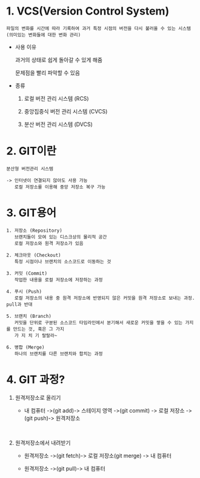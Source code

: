 # 1. VCS(Version Control System)

    파일의 변화를 시간에 따라 기록하여 과거 특정 시점의 버전을 다시 불러올 수 있는 시스템 (의미있는 변화들에 대한 변화 관리)

* 사용 이유

    과거의 상태로 쉽게 돌아갈 수 있게 해줌

    문제점을 빨리 파악할 수 있음

* 종류 

    1. 로컬 버전 관리 시스템 (RCS)

    2. 중앙집중식 버전 관리 시스템 (CVCS)

    3. 분산 버전 관리 시스템 (DVCS)

# 2. GIT이란 

    분산형 버전관리 시스템

    -> 인터넷이 연결되지 않아도 사용 가능
       로컬 저장소를 이용해 중앙 저장소 복구 가능

# 3. GIT용어

    1. 저장소 (Repository)
       브랜치들이 모여 있는 디스크상의 물리적 공간
       로컬 저장소와 원격 저장소가 있음

    2. 체크아웃 (Checkout)   
       특정 시점이나 브랜치의 소스코드로 이동하는 것

    3. 커밋 (Commit)
       작업한 내용을 로컬 저장소에 저장하는 과정

    4. 푸시 (Push)
       로컬 저장소의 내용 중 원격 저장소에 반영되지 않은 커밋을 원격 저장소로 보내는 과정. pull과 반대

    5. 브랜치 (Branch) 
       커밋을 단위로 구분된 소스코드 타임라인에서 분기해서 새로운 커밋을 쌓을 수 있는 가지를 만드는 것, 혹은 그 가지
       가 지 치 기 랄랄라~

    6. 병합 (Merge)
       하나의 브랜치를 다른 브랜치와 합치는 과정

# 4. GIT 과정?

1. 원격저장소로 올리기

   * 내 컴퓨터 ->(git add)-> 스테이지 영역 ->(git commit) -> 로컬 저장소 ->(git push)-> 원격저장소  
     
     <br>

2. 원격저장소에서 내려받기

   * 원격저장소 ->(git fetch)-> 로컬 저장소(git merge) -> 내 컴퓨터

   * 원격저장소 ->(git pull)-> 내 컴퓨터



